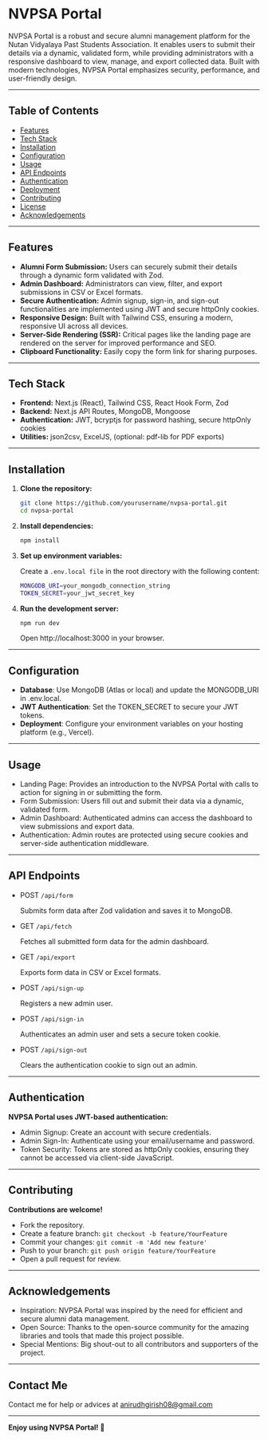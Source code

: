 # NVPSA Portal

NVPSA Portal is a robust and secure alumni management platform for the Nutan Vidyalaya Past Students Association. It enables users to submit their details via a dynamic, validated form, while providing administrators with a responsive dashboard to view, manage, and export collected data. Built with modern technologies, NVPSA Portal emphasizes security, performance, and user-friendly design.

---

## Table of Contents
- [Features](#features)
- [Tech Stack](#tech-stack)
- [Installation](#installation)
- [Configuration](#configuration)
- [Usage](#usage)
- [API Endpoints](#api-endpoints)
- [Authentication](#authentication)
- [Deployment](#deployment)
- [Contributing](#contributing)
- [License](#license)
- [Acknowledgements](#acknowledgements)

---

## Features
- **Alumni Form Submission:** Users can securely submit their details through a dynamic form validated with Zod.
- **Admin Dashboard:** Administrators can view, filter, and export submissions in CSV or Excel formats.
- **Secure Authentication:** Admin signup, sign-in, and sign-out functionalities are implemented using JWT and secure httpOnly cookies.
- **Responsive Design:** Built with Tailwind CSS, ensuring a modern, responsive UI across all devices.
- **Server-Side Rendering (SSR):** Critical pages like the landing page are rendered on the server for improved performance and SEO.
- **Clipboard Functionality:** Easily copy the form link for sharing purposes.

---

## Tech Stack
- **Frontend:** Next.js (React), Tailwind CSS, React Hook Form, Zod
- **Backend:** Next.js API Routes, MongoDB, Mongoose
- **Authentication:** JWT, bcryptjs for password hashing, secure httpOnly cookies
- **Utilities:** json2csv, ExcelJS, (optional: pdf-lib for PDF exports)

---

## Installation
1. **Clone the repository:**
   ```bash
   git clone https://github.com/yourusername/nvpsa-portal.git
   cd nvpsa-portal
   ```
2. **Install dependencies:**
    ```bash
    npm install
    ```
3. **Set up environment variables:**

    Create a `.env.local file` in the root directory with the following content:
    ```bash
    MONGODB_URI=your_mongodb_connection_string
    TOKEN_SECRET=your_jwt_secret_key
    ```
4. **Run the development server:**
    ```bash
    npm run dev
    ```
    Open http://localhost:3000 in your browser.

---
## Configuration

- **Database**: Use MongoDB (Atlas or local) and update the MONGODB_URI in .env.local.
- **JWT Authentication**: Set the TOKEN_SECRET to secure your JWT tokens.
- **Deployment**: Configure your environment variables on your hosting platform (e.g., Vercel).

---
## Usage

- Landing Page: Provides an introduction to the NVPSA Portal with calls to action for signing in or submitting the form.
- Form Submission: Users fill out and submit their data via a dynamic, validated form.
- Admin Dashboard: Authenticated admins can access the dashboard to view submissions and export data.
- Authentication: Admin routes are protected using secure cookies and server-side authentication middleware.

---
## API Endpoints

- POST `/api/form`

    Submits form data after Zod validation and saves it to MongoDB.
- GET `/api/fetch`

    Fetches all submitted form data for the admin dashboard.
- GET `/api/export`

    Exports form data in CSV or Excel formats.
- POST `/api/sign-up`

    Registers a new admin user.
- POST `/api/sign-in`

    Authenticates an admin user and sets a secure token cookie.
- POST `/api/sign-out`

    Clears the authentication cookie to sign out an admin.
---
## Authentication

**NVPSA Portal uses JWT-based authentication:**

- Admin Signup: Create an account with secure credentials.
- Admin Sign-In: Authenticate using your email/username and password.
- Token Security: Tokens are stored as httpOnly cookies, ensuring they cannot be accessed via client-side JavaScript.

---
## Contributing

**Contributions are welcome!**

- Fork the repository.
- Create a feature branch: `git checkout -b feature/YourFeature`
- Commit your changes: `git commit -m 'Add new feature'`
- Push to your branch: `git push origin feature/YourFeature`
- Open a pull request for review.

--- 
## Acknowledgements

- Inspiration: NVPSA Portal was inspired by the need for efficient and secure alumni data management.
- Open Source: Thanks to the open-source community for the amazing libraries and tools that made this project possible.
- Special Mentions: Big shout-out to all contributors and supporters of the project.

---
## Contact Me

Contact me for help or advices at anirudhgirish08@gmail.com 

---
**Enjoy using NVPSA Portal! 🚀**
